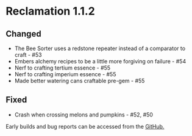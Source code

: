 # Reclamation 1.1.2


## Changed

* The Bee Sorter uses a redstone repeater instead of a comparator to craft - #53
* Embers alchemy recipes to be a little more forgiving on failure - #54
* Nerf to crafting tertium essence - #55
* Nerf to crafting imperium essence - #55
* Made better watering cans craftable pre-gem - #55


## Fixed

* Crash when crossing melons and pumpkins - #52, #50


Early builds and bug reports can be accessed from the [GitHub.](https://github.com/ACCBDD/reclamation-dev)